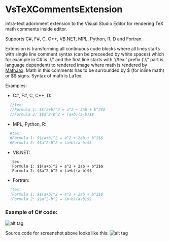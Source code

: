 # VsTeXCommentsExtension

Intra-text adornment extension to the Visual Studio Editor for rendering TeX math comments inside editor.

Supports C#, F#, C, C++, VB.NET, MPL, Python, R, D and Fortran.

Extension is transforming all continuous code blocks where all lines starts with single line comment syntax (can be preceeded by white spaces) which for example in C# is '//' and the first line starts with '//tex:' prefix ('//' part is language dependent) to rendered image where math is rendered by [MathJax](https://www.mathjax.org/). Math in this comments has to be surrounded by $ (for inline math) or $$ signs. Syntax of math is LaTex.

Examples:

- C#, F#, C, C++, D:

```C#
  //tex:
  //Formula 1: $$(a+b)^2 = a^2 + 2ab + b^2$$
  //Formula 2: $$a^2-b^2 = (a+b)(a-b)$$
```

- MPL, Python, R:

```Python
  #tex:
  #Formula 1: $$(a+b)^2 = a^2 + 2ab + b^2$$
  #Formula 2: $$a^2-b^2 = (a+b)(a-b)$$
```

- VB.NET:

```VB
  'tex:
  'Formula 1: $$(a+b)^2 = a^2 + 2ab + b^2$$
  'Formula 2: $$a^2-b^2 = (a+b)(a-b)$$
```

- Fortran:

```fortran
  !tex:
  !Formula 1: $$(a+b)^2 = a^2 + 2ab + b^2$$
  !Formula 2: $$a^2-b^2 = (a+b)(a-b)$$
```

### Example of C# code:

![alt tag](https://github.com/kindermannhubert/VsTeXCommentsExtension/blob/master/Screenshot1.png)

Source code for screenshot above looks like this:
![alt tag](https://github.com/kindermannhubert/VsTeXCommentsExtension/blob/master/Screenshot2.png)
